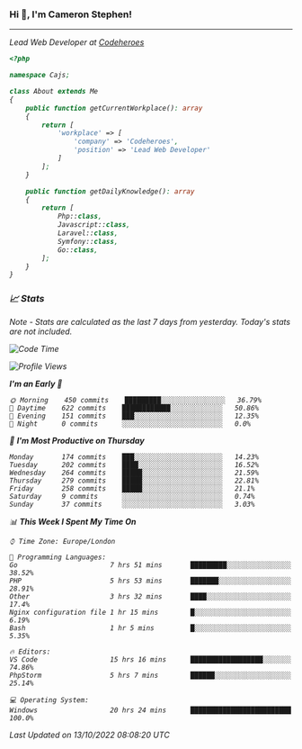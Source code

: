 ### Hi 👋, I'm Cameron Stephen!
<hr>
<p><em>Lead Web Developer at <a href="https://codeheroes.co.uk">Codeheroes</a></p>


```php
<?php

namespace Cajs;

class About extends Me
{
    public function getCurrentWorkplace(): array
    {
        return [
            'workplace' => [
                'company' => 'Codeheroes',
                'position' => 'Lead Web Developer'
            ]
        ];
    }

    public function getDailyKnowledge(): array
    {
        return [
            Php::class,
            Javascript::class,
            Laravel::class,
            Symfony::class,
            Go::class,
        ];
    }
}
```

### 📈 Stats
<p><em>Note - Stats are calculated as the last 7 days from yesterday. Today's stats are not included.</em></p>


<!--START_SECTION:waka-->
![Code Time](http://img.shields.io/badge/Code%20Time-3%2C163%20hrs%204%20mins-blue)

![Profile Views](http://img.shields.io/badge/Profile%20Views-0-blue)

**I'm an Early 🐤** 

```text
🌞 Morning    450 commits    █████████░░░░░░░░░░░░░░░░   36.79% 
🌆 Daytime    622 commits    ████████████░░░░░░░░░░░░░   50.86% 
🌃 Evening    151 commits    ███░░░░░░░░░░░░░░░░░░░░░░   12.35% 
🌙 Night      0 commits      ░░░░░░░░░░░░░░░░░░░░░░░░░   0.0%

```
📅 **I'm Most Productive on Thursday** 

```text
Monday       174 commits    ███░░░░░░░░░░░░░░░░░░░░░░   14.23% 
Tuesday      202 commits    ████░░░░░░░░░░░░░░░░░░░░░   16.52% 
Wednesday    264 commits    █████░░░░░░░░░░░░░░░░░░░░   21.59% 
Thursday     279 commits    █████░░░░░░░░░░░░░░░░░░░░   22.81% 
Friday       258 commits    █████░░░░░░░░░░░░░░░░░░░░   21.1% 
Saturday     9 commits      ░░░░░░░░░░░░░░░░░░░░░░░░░   0.74% 
Sunday       37 commits     ░░░░░░░░░░░░░░░░░░░░░░░░░   3.03%

```


📊 **This Week I Spent My Time On** 

```text
⌚︎ Time Zone: Europe/London

💬 Programming Languages: 
Go                       7 hrs 51 mins       █████████░░░░░░░░░░░░░░░░   38.52% 
PHP                      5 hrs 53 mins       ███████░░░░░░░░░░░░░░░░░░   28.91% 
Other                    3 hrs 32 mins       ████░░░░░░░░░░░░░░░░░░░░░   17.4% 
Nginx configuration file 1 hr 15 mins        █░░░░░░░░░░░░░░░░░░░░░░░░   6.19% 
Bash                     1 hr 5 mins         █░░░░░░░░░░░░░░░░░░░░░░░░   5.35%

🔥 Editors: 
VS Code                  15 hrs 16 mins      ██████████████████░░░░░░░   74.86% 
PhpStorm                 5 hrs 7 mins        ██████░░░░░░░░░░░░░░░░░░░   25.14%

💻 Operating System: 
Windows                  20 hrs 24 mins      █████████████████████████   100.0%

```


 Last Updated on 13/10/2022 08:08:20 UTC
<!--END_SECTION:waka-->
